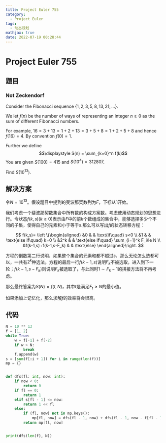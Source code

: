 ```yaml
---
title: Project Euler 755
category:
  - Project Euler
tags:
  - 动态规划
mathjax: true
date: 2022-07-19 00:28:44
---
```


<escape><!-- more --></escape>

# Project Euler 755

## 题目

### Not Zeckendorf

Consider the Fibonacci sequence $\{1,2,3,5,8,13,21,\ldots\}$.

We let $f(n)$ be the number of ways of representing an integer $n\ge 0$ as the sum of different Fibonacci numbers.

For example, $16 = 3+13 = 1+2+13 = 3+5+8 = 1+2+5+8$ and hence $f(16) = 4$.
By convention $f(0) = 1$.

Further we define
$$\displaystyle S(n) = \sum_{k=0}^n f(k)$$
You are given $S(100) = 415$ and $S(10^4) = 312807$.

Find $\displaystyle S(10^{13})$.

## 解决方案

令$N=10^{13}$。假设题目中提到的斐波那契数列为$F$，下标从$1$开始。

我们考虑一个斐波那契数集合中所有数的构成方案数。考虑使用动态规划的思想进行。令状态$f(k,s)(k\ge 0)$表示由$F$中的前$k$个数组成的集合中，能够选择多少个不同的子集，使得自己的元素和小于等于$s$.那么可以写出$f$的状态转移方程：

$$
f(k,s)=
\left \{\begin{aligned}
  &0  & & \text{if\quad} s<0 \\
  &1 & & \text{else if\quad} k=0 \\
  &2^k & & \text{else if\quad} \sum_{i=1}^k F_i\le N \\
  &f(k-1,s)+f(k-1,s-F_k) & & \text{else}
\end{aligned}\right.
$$

方程的倒数第二行说明，如果整个集合的元素和都不超过$s$，那么无论怎么选都可以，一共有$2^k$种选法。方程的最后一行$f(k-1,s)$说明$F_k$不被选取，进入到下一轮；$f(k-1,s-F_k)$则说明$F_k$被选取了，与此同时$1\sim F_k-1$的拼接方法将不再考虑。

那么最终答案为$S(N)=f(t,N)$，其中$t$是满足$F_t\ge N$的最小值。

如果添加上记忆化，那么求解$f$的效率将会很高。

## 代码

```py
N = 10 ** 13
f = [1, 2]
while True:
    w = f[-1] + f[-2]
    if w > N:
        break
    f.append(w)
s = [sum(f[:i + 1]) for i in range(len(f))]
mp = {}


def dfs(fl: int, now: int):
    if now < 0:
        return 0
    if fl == 0:
        return 1
    elif s[fl - 1] <= now:
        return 1 << fl
    else:
        if (fl, now) not in mp.keys():
            mp[fl, now] = dfs(fl - 1, now) + dfs(fl - 1, now - f[fl - 1])
        return mp[fl, now]


print(dfs(len(f), N))

```
